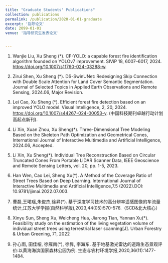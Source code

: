 ```yaml
---
title: "Graduate Students' Publications"
collection: publications
permalink: /publication/2020-01-01-graduate
excerpt: '指导论文'
date: 2099-01-01
venue: '指导研究生发表论文'


---
```

1. Wanjie Liu, Xu Sheng (*). CF-YOLO: a capable forest fire identification algorithm founded on YOLOv7 improvement. SIViP 18, 6007–6017, 2024. https://doi.org/10.1007/s11760-024-03288-w.

1. Zirui Shen, Xu Sheng (*). DS-SwinUNet: Redesigning Skip Connection with Double Scale Attention for Land Cover Semantic Segmentation. Journal of Selected Topics in Applied Earth Observations and Remote Sensing, 2024.06, Major Revision.

1. Lei Cao, Xu Sheng (*). Efficient forest fire detection based on an improved YOLO model. Visual Intelligence, 2, 20, 2024. https://doi.org/10.1007/s44267-024-00053-y. (中国科技期刊卓越行动计划高起点新刊). 

1. Li Xin, Xuan Zhou, Xu Sheng(*). Three-Dimensional Tree Modeling Based on the Skeleton Path Optimization and Geometrical Cones, International Journal of Interactive Multimedia and Artificial Intelligence, 2024.06, Accepted. 

1. Li Xin, Xu Sheng(*). Individual Tree Reconstruction Based on Circular Truncated Cones From Portable LiDAR Scanner Data, IEEE Geoscience and Remote Sensing Letters, vol. 20, pp. 1-5, 2023.  

1. Han Wen, Cao Lei, Sheng Xu(*). A Method of the Coverage Ratio of Street Trees Based on Deep Learning. International Journal of Interactive Multimedia and Artificial Intelligence,7.5 (2022).DOI: 10.9781/ijimai.2022.07.003. 

1. 曹磊,王珺瑶,朱俊杰,徐昇(*). 基于深度学习技术的高分辨率遥感图像的车流量统计,江苏大学学报(自然科学版),2023,44(05):570-576.（SCD&北大核心）

1. Xinyu Sun, Sheng Xu, Weicheng Hua, Jiarong Tian, Yannan Xu(*). Feasibility study on the estimation of the living vegetation volume of individual street trees using terrestrial laser scanning[J]. Urban Forestry & Urban Greening, 71, 2022

1. 孙心雨, 田佳榕, 徐雁南(*), 徐昇, 李海东. 基于地基激光雷达的道路生态景观评价:以黄海海滨国家森林公园为例. 生态与农村环境学报,2020,36(11):1477-1484.




